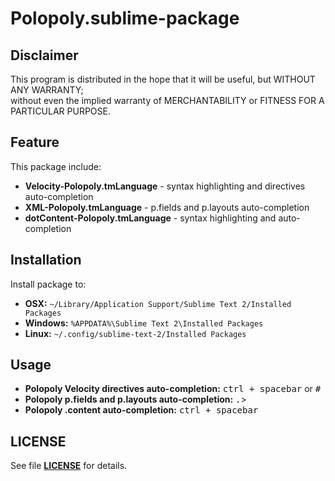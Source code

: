 Polopoly.sublime-package
========================

Disclaimer
----------
This program is distributed in the hope that it will be useful, but WITHOUT ANY WARRANTY;  
without even the implied warranty of MERCHANTABILITY or FITNESS FOR A PARTICULAR PURPOSE.  

Feature
-------
This package include:

* __Velocity-Polopoly.tmLanguage__ - syntax highlighting and directives auto-completion  
* __XML-Polopoly.tmLanguage__ - p.fields and p.layouts auto-completion  
* __dotContent-Polopoly.tmLanguage__ - syntax highlighting and auto-completion  
 
Installation
------------
Install package to:

* __OSX:__ `~/Library/Application Support/Sublime Text 2/Installed Packages`  
* __Windows:__ `%APPDATA%\Sublime Text 2\Installed Packages`  
* __Linux:__ `~/.config/sublime-text-2/Installed Packages`  

Usage
-----
* __Polopoly Velocity directives auto-completion:__ <kbd>ctrl + spacebar</kbd> or <kbd>#</kbd>  
* __Polopoly p.fields and p.layouts auto-completion:__ <kbd>.</kbd>>  
* __Polopoly .content auto-completion:__ <kbd>ctrl + spacebar</kbd>  


LICENSE
-------
See file [__LICENSE__](../master/LICENSE) for details.  